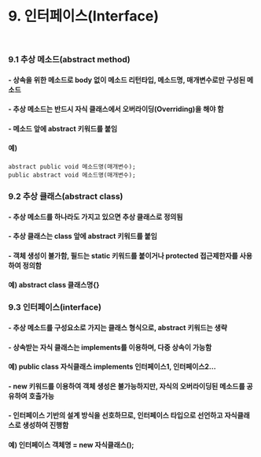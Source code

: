 # 9. 인터페이스(Interface)<br><br>

### 9.1 추상 메소드(abstract method)
#### - 상속을 위한 메소드로 body 없이 메소드 리턴타입, 메소드명, 매개변수로만 구성된 메소드
#### - 추상 메소드는 반드시 자식 클래스에서 오버라이딩(Overriding)을 해야 함
#### - 메소드 앞에 abstract 키워드를 붙임
#### 예) 
	abstract public void 메소드명(매개변수);
	public abstract void 메소드명(매개변수);

### 9.2 추상 클래스(abstract class)
#### - 추상 메소드를 하나라도 가지고 있으면 추상 클래스로 정의됨
#### - 추상 클래스는 class 앞에 abstract 키워드를 붙임
#### - 객체 생성이 불가함, 필드는 static 키워드를 붙이거나 protected 접근제한자를 사용하여 정의함
#### 예) abstract class 클래스명{}

### 9.3 인터페이스(interface)
#### - 추상 메소드를 구성요소로 가지는 클래스 형식으로, abstract 키워드는 생략
#### - 상속받는 자식 클래스는 implements를 이용하며, 다중 상속이 가능함
#### 예) public class 자식클래스 implements 인터페이스1, 인터페이스2...
#### - new 키워드를 이용하여 객체 생성은 불가능하지만, 자식의 오버라이딩된 메소드를 공유하여 호출가능
#### - 인터페이스 기반의 설계 방식을 선호하므로, 인터페이스 타입으로 선언하고 자식클래스로 생성하여 진행함
#### 예) 인터페이스 객체명 = new 자식클래스();


